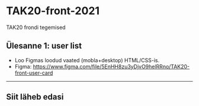# TAK20-front-2021
TAK20 frondi tegemised

## Ülesanne 1: user list

- Loo Figmas loodud vaated (mobla+desktop) HTML/CSS-is.
- Figma: https://www.figma.com/file/5EnHH8zu3yDjvO9helRRno/TAK20-front-user-card

---

## Siit läheb edasi
